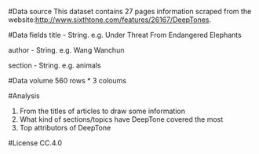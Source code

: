 #Data source
This dataset contains 27 pages information scraped from the website:http://www.sixthtone.com/features/26167/DeepTones.

#Data fields
title - String. e.g. Under Threat From Endangered Elephants

author - String. e.g. Wang Wanchun

section - String. e.g.	animals

#Data volume
560 rows * 3 coloums

#Analysis
1. From the titles of articles to draw some information
2. What kind of sections/topics have DeepTone covered the most
3. Top attributors of DeepTone

#License
CC.4.0
